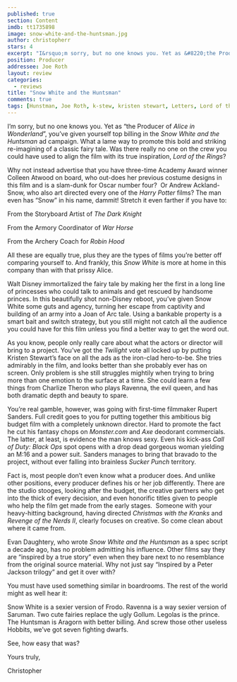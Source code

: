 ```yaml
---
published: true
section: Content
imdb: tt1735898
image: snow-white-and-the-huntsman.jpg
author: christopherr
stars: 4
excerpt: "I&rsquo;m sorry, but no one knows you. Yet as &#8220;the Producer of <em>Alice in Wonderland</em>&rdquo;, you&rsquo;ve given yourself top billing in the <em>Snow White and the Huntsman</em> ad campaign. What a lame way to promote this bold and striking re-imagining of a classic fairy tale."
position: Producer
addressee: Joe Roth
layout: review
categories:
  - reviews
title: "Snow White and the Huntsman"
comments: true
tags: [Hunstman, Joe Roth, k-stew, kristen stewart, Letters, Lord of the Rings, LOTR, Snow, SWATH, White]
---
```

<p>I&rsquo;m sorry, but no one knows you. Yet as &#8220;the Producer of <em>Alice in Wonderland</em>&rdquo;, you&rsquo;ve given yourself top billing in the <em>Snow White and the Huntsman</em> ad campaign. What a lame way to promote this bold and striking re-imagining of a classic fairy tale. Was there really no one on the crew you could have used to align the film with its true inspiration, <em>Lord of the Rings</em>?</p>
<p>Why not instead advertise that you have three-time Academy Award winner Colleen Atwood on board, who out-does her previous costume designs in this film and is a slam-dunk for Oscar number four?&nbsp; Or Andrew Ackland-Snow, who also art directed every one of the <em>Harry Potter</em> films? The man even has &ldquo;Snow&rdquo; in his name, dammit! Stretch it even farther if you have to:</p>
<p>From the Storyboard Artist of <em>The Dark Knight</em></p>
<p>From the Armory Coordinator of <em>War Horse</em></p>
<p>From the Archery Coach for <em>Robin Hood</em></p>
<p>All these are equally true, plus they are the types of films you&rsquo;re better off comparing yourself to. And frankly, this <em>Snow White</em> is more at home in this company than with that prissy Alice.</p>
<p>Walt Disney immortalized the fairy tale by making her the first in a long line of princesses who could talk to animals and get rescued by handsome princes. In this beautifully shot non-Disney reboot, you&rsquo;ve given Snow White some guts and agency, turning her escape from captivity and building of an army into a Joan of Arc tale. Using a bankable property is a smart bait and switch strategy, but you still might not catch all the audience you could have for this film unless you find a better way to get the word out.</p>
<p>As you know, people only really care about what the actors or director will bring to a project. You&rsquo;ve got the <em>Twilight</em> vote all locked up by putting Kristen Stewart&rsquo;s face on all the ads as the iron-clad hero-to-be. She tries admirably in the film, and looks better than she probably ever has on screen. Only problem is she still struggles mightily when trying to bring more than one emotion to the surface at a time. She could learn a few things from Charlize Theron who plays Ravenna, the evil queen, and has both dramatic depth and beauty to spare.</p>
<p>You&rsquo;re real gamble, however, was going with first-time filmmaker Rupert Sanders. Full credit goes to you for putting together this ambitious big budget film with a completely unknown director. Hard to promote the fact he cut his fantasy chops on <em>Monster.com</em> and <em>Axe</em> deodorant commercials. The latter, at least, is evidence the man knows sexy. Even his kick-ass <em>Call of Duty: Black</em> <em>Ops</em> spot opens with a drop dead gorgeous woman yielding an M:16 and a power suit. Sanders manages to bring that bravado to the project, without ever falling into brainless <em>Sucker Punch</em> territory.</p>
<p>Fact is, most people don&rsquo;t even know what a producer does. And unlike other positions, every producer defines his or her job differently. There are the studio stooges, looking after the budget, the creative partners who get into the thick of every decision, and even honorific titles given to people who help the film get made from the early stages. &nbsp;Someone with your heavy-hitting background, having directed <em>Christmas with the Kranks </em>and <em>Revenge of the Nerds II</em>, clearly focuses on creative. So come clean about where it came from.</p>
<p>Evan Daughtery, who wrote <em>Snow White and the Huntsman</em> as a spec script a decade ago, has no problem admitting his influence. Other films say they are &ldquo;inspired by a true story&rdquo; even when they bare next to no resemblance from the original source material. Why not just say &ldquo;Inspired by a Peter Jackson trilogy&rdquo; and get it over with?</p>
<p>You must have used something similar in boardrooms. The rest of the world might as well hear it:</p>
<p>Snow White is a sexier version of Frodo. Ravenna is a way sexier version of Saruman. Two cute fairies replace the ugly Gollum. Legolas is the prince. The Huntsman is Aragorn with better billing. And screw those other useless Hobbits, we&rsquo;ve got seven fighting dwarfs.</p>
<p>See, how easy that was?</p>
<p>Yours truly,</p>
<p>Christopher</p>
